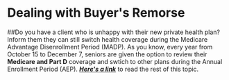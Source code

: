 # Dealing with Buyer's Remorse
##Do you have a client who is unhappy with their new private health plan? Inform them they can still switch health coverage during the Medicare Advantage Disenrollment Period (MADP).
As you know, every year from October 15 to December 7, seniors are given the option to review their **Medicare and Part D** coverage and swtich to other plans during the Annual Enrollment Period (AEP).
_**[Here's a link](www.agentsurvivalguide.com)**_ to read the rest of this topic. 

